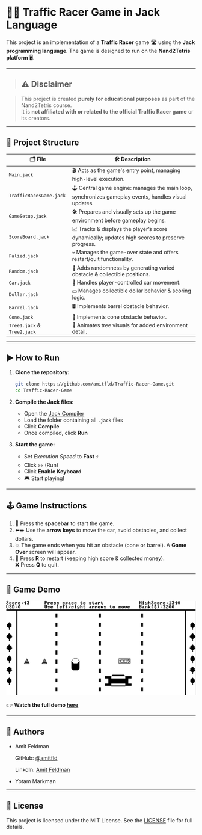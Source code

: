# 🚗💨 Traffic Racer Game in Jack Language

This project is an implementation of a **Traffic Racer** game 🛣️ using the **Jack programming language**. The game is designed to run on the **Nand2Tetris platform** 🖥️.

---

>## ⚠️ Disclaimer

>This project is created **purely for educational purposes** as part of the Nand2Tetris course.  
>It is **not affiliated with or related to the official Traffic Racer game** or its creators.

---

## 📂 Project Structure

| 🗂️ **File**               | 🛠️ **Description**                                                                                                            |
|---------------------------|-----------------------------------------------------------------------------------------------------------------------------|
| `Main.jack`               | 🎬 Acts as the game's entry point, managing high-level execution.                                                             |
| `TrafficRacesGame.jack`   | 🕹️ Central game engine: manages the main loop, synchronizes gameplay events, handles visual updates.                         |
| `GameSetup.jack`          | 🛠️ Prepares and visually sets up the game environment before gameplay begins.                                                |
| `ScoreBoard.jack`         | 📈 Tracks & displays the player’s score dynamically; updates high scores to preserve progress.                                |
| `Falied.jack`             | 💀 Manages the game-over state and offers restart/quit functionality.                                                         |
| `Random.jack`             | 🎲 Adds randomness by generating varied obstacle & collectible positions.                                                    |
| `Car.jack`                | 🚗 Handles player-controlled car movement.                                                                                   |
| `Dollar.jack`             | 💵 Manages collectible dollar behavior & scoring logic.                                                                       |
| `Barrel.jack`             | 🛢️ Implements barrel obstacle behavior.                                                                                       |
| `Cone.jack`               | 🚧 Implements cone obstacle behavior.                                                                                        |
| `Tree1.jack` & `Tree2.jack` | 🌳 Animates tree visuals for added environment detail.                                                                      |

---

## ▶️ How to Run

1. **Clone the repository:**
    ```sh
    git clone https://github.com/amitfld/Traffic-Racer-Game.git
    cd Traffic-Racer-Game
    ```

2. **Compile the Jack files:**
    - Open the [Jack Compiler](https://nand2tetris.github.io/web-ide/compiler)
    - Load the folder containing all `.jack` files
    - Click **Compile**
    - Once compiled, click **Run**

3. **Start the game:**
    - Set *Execution Speed* to **Fast** ⚡
    - Click `>>` (Run)
    - Click **Enable Keyboard**
    - 🎮 Start playing!

---

## 🕹️ Game Instructions

1. 🚀 Press the **spacebar** to start the game.
2. ⬅️➡️ Use the **arrow keys** to move the car, avoid obstacles, and collect dollars.
3. 💥 The game ends when you hit an obstacle (cone or barrel). A **Game Over** screen will appear.
4. 🔁 Press **R** to restart (keeping high score & collected money).  
   ❌ Press **Q** to quit.

---

## 🎥 Game Demo

[![Traffic Racer Demo](thumbnail.png)](https://drive.google.com/file/d/1g42hettqR6rmlcHG4pEhDaiUul0Gw2mb/view?usp=drive_link)

👉 **Watch the full demo [here](https://drive.google.com/file/d/1jfF3s7Ixz-eheqHtRInSOSUI5TwAaScC/view?usp=sharing)**

---

## 👥 Authors

- Amit Feldman
  
  GitHub: [@amitfld](https://github.com/amitfld)

  LinkdIn: [Amit Feldman](https://www.linkedin.com/in/amit-fld/)

- Yotam Markman

---

## 📝 License

This project is licensed under the MIT License. See the [LICENSE](https://github.com/amitfld/Traffic-Racer-Game/blob/main/LICENSE) file for full details.
